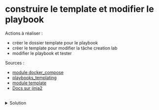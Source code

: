 # construire le template et modifier le playbook

Actions à réaliser :
- créer le dossier template pour le playbook
- créer le template pour modifier la tâche creation lab
- modifier le playbook et tester

Sources :
- [module docker_compose](https://docs.ansible.com/ansible/latest/collections/community/docker/docker_compose_module.html)
- [playbooks_templating](https://docs.ansible.com/ansible/latest/playbook_guide/playbooks_templating.html)
- [module template](https://docs.ansible.com/ansible/latest/collections/ansible/builtin/template_module.html)
- [Docs sur jinja2](https://jinja.palletsprojects.com/en/3.1.x/)
<br>

<details>

<summary>Solution</summary>

## Gestion inventaire
Créer le dossier template pour le playbook
```plain
mkdir -p playbook/templates
```{{exec}}

Créer le fichier template
```plain
touch playbook/templates/docker-compose.yml.j2
```{{exec}}

Editer le template playbook/templates/docker-compose.yml.j2 afin d'optimiser les services via des boucles :
```plain
project_name: fablab
definition:
  version: '3'
  networks:
    sshnet:
      driver: bridge
      ipam:
        config:
          - subnet: "{{ ip_net }}"
  services:
{% for host in groups['nodes'] %}
    "{{ host }}":
        ROOT_PASSWORD: "{{ root_password }}"
      image: "{{ docker_image }}"
      networks:
        sshnet:
          ipv4_address: "{{ hostvars[host]['ansible_host'] }}"
      restart: always
{% endfor %}

```

Modifier le fichier playbook/main.yml pour utiliser le template modifier l'utilisation du module community.docker.docker_compose :
```plain
...
- name: Mise en place reseau local et des images docker
  hosts: local
  tasks:
  - name: template lab
    ansible.builtin.template:
      src: templates/docker-compose.yml.j2
      dest: /root/docker-compose.yml
      owner: root
      group: root
      mode: '0644'
  - name: creation lab
    community.docker.docker_compose:
      files:
      - /root/docker-compose.yml
```

Utiliser le playbook :
```plain
ansible-playbook playbook/main.yml -i inventory
```{{exec}}

Valider l'idempotence playbook :
```plain
ansible-playbook playbook/main.yml -i inventory
```{{exec}}

</details>
